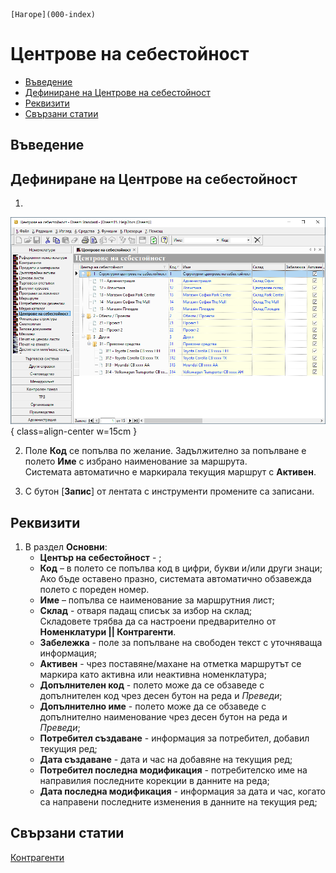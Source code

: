 ```{only} html
[Нагоре](000-index)
```

# **Центрове на себестойност**

- [Въведение]()
- [Дефиниране на Центрове на себестойност]()   
- [Реквизити]()
- [Свързани статии]()  

## **Въведение**



## **Дефиниране на Центрове на себестойност**  

1)  

![](912-cost-centers1.png){ class=align-center w=15cm }

2) Поле **Код** се попълва по желание. Задължително за попълване е полето **Име** с избрано наименование за маршрута.  
Системата автоматично е маркирала текущия маршрут с **Активен**.  

   
3) С бутон [**Запис**] от лентата с инструменти промените са записани. 

## **Реквизити**

1) В раздел **Основни**:  
   - **Център на себестойност** - ;  
   - **Код** – в полето се попълва код в цифри, букви и/или други знаци;  
   Ако бъде оставено празно, системата автоматично обзавежда полето с пореден номер.  
   - **Име** – попълва се наименование за маршрутния лист;  
   - **Склад** - отваря падащ списък за избор на склад;  
   Складовете трябва да са настроени предварително от **Номенклатури || Контрагенти**.  
   - **Забележка** - поле за попълване на свободен текст с уточняваща информация;  
   - **Активен** - чрез поставяне/махане на отметка маршрутът се маркира като активна или неактивна номенклатура;  
   - **Допълнителен код** - полето може да се обзаведе с допълнителен код чрез десен бутон на реда и *Преведи*;  
   - **Допълнително име** - полето може да се обзаведе с допълнително наименование чрез десен бутон на реда и *Преведи*;  
   - **Потребител създаване** - информация за потребител, добавил текущия ред;  
   - **Дата създаване** - дата и час на добавяне на текущия ред;  
   - **Потребител последна модификация** - потребителско име на направилия последните корекции в данните на реда;  
   - **Дата последна модификация** - информация за дата и час, когато са направени последните изменения в данните на текущия ред;  

## **Свързани статии**  

[Контрагенти](002-contragents.md)